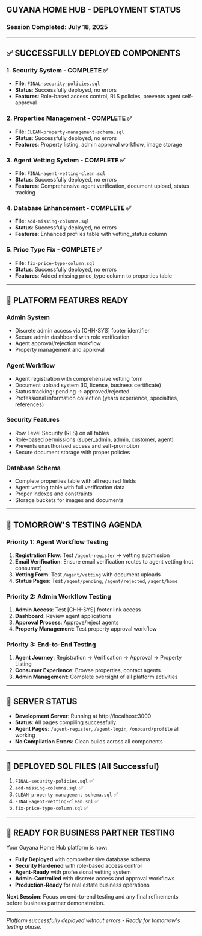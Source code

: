 ## GUYANA HOME HUB - DEPLOYMENT STATUS
### Session Completed: July 18, 2025

---

## ✅ SUCCESSFULLY DEPLOYED COMPONENTS

### 1. **Security System** - COMPLETE ✅
- **File**: `FINAL-security-policies.sql`
- **Status**: Successfully deployed, no errors
- **Features**: Role-based access control, RLS policies, prevents agent self-approval

### 2. **Properties Management** - COMPLETE ✅
- **File**: `CLEAN-property-management-schema.sql`
- **Status**: Successfully deployed, no errors
- **Features**: Property listing, admin approval workflow, image storage

### 3. **Agent Vetting System** - COMPLETE ✅
- **File**: `FINAL-agent-vetting-clean.sql`
- **Status**: Successfully deployed, no errors
- **Features**: Comprehensive agent verification, document upload, status tracking

### 4. **Database Enhancement** - COMPLETE ✅
- **File**: `add-missing-columns.sql`
- **Status**: Successfully deployed, no errors
- **Features**: Enhanced profiles table with vetting_status column

### 5. **Price Type Fix** - COMPLETE ✅
- **File**: `fix-price-type-column.sql`
- **Status**: Successfully deployed, no errors
- **Features**: Added missing price_type column to properties table

---

## 🚀 PLATFORM FEATURES READY

### **Admin System**
- Discrete admin access via [CHH-SYS] footer identifier
- Secure admin dashboard with role verification
- Agent approval/rejection workflow
- Property management and approval

### **Agent Workflow**
- Agent registration with comprehensive vetting form
- Document upload system (ID, license, business certificate)
- Status tracking: pending → approved/rejected
- Professional information collection (years experience, specialties, references)

### **Security Features**
- Row Level Security (RLS) on all tables
- Role-based permissions (super_admin, admin, customer, agent)
- Prevents unauthorized access and self-promotion
- Secure document storage with proper policies

### **Database Schema**
- Complete properties table with all required fields
- Agent vetting table with full verification data
- Proper indexes and constraints
- Storage buckets for images and documents

---

## 📝 TOMORROW'S TESTING AGENDA

### **Priority 1: Agent Workflow Testing**
1. **Registration Flow**: Test `/agent-register` → vetting submission
2. **Email Verification**: Ensure email verification routes to agent vetting (not consumer)
3. **Vetting Form**: Test `/agent/vetting` with document uploads
4. **Status Pages**: Test `/agent/pending`, `/agent/rejected`, `/agent/home`

### **Priority 2: Admin Workflow Testing**
1. **Admin Access**: Test [CHH-SYS] footer link access
2. **Dashboard**: Review agent applications
3. **Approval Process**: Approve/reject agents
4. **Property Management**: Test property approval workflow

### **Priority 3: End-to-End Testing**
1. **Agent Journey**: Registration → Verification → Approval → Property Listing
2. **Consumer Experience**: Browse properties, contact agents
3. **Admin Management**: Complete oversight of all platform activities

---

## 🔧 SERVER STATUS
- **Development Server**: Running at http://localhost:3000
- **Status**: All pages compiling successfully
- **Agent Pages**: `/agent-register`, `/agent-login`, `/onboard/profile` all working
- **No Compilation Errors**: Clean builds across all components

---

## 📂 DEPLOYED SQL FILES (All Successful)
1. `FINAL-security-policies.sql` ✅
2. `add-missing-columns.sql` ✅ 
3. `CLEAN-property-management-schema.sql` ✅
4. `FINAL-agent-vetting-clean.sql` ✅
5. `fix-price-type-column.sql` ✅

---

## 🎯 READY FOR BUSINESS PARTNER TESTING

Your Guyana Home Hub platform is now:
- **Fully Deployed** with comprehensive database schema
- **Security Hardened** with role-based access control
- **Agent-Ready** with professional vetting system
- **Admin-Controlled** with discrete access and approval workflows
- **Production-Ready** for real estate business operations

**Next Session**: Focus on end-to-end testing and any final refinements before business partner demonstration.

---
*Platform successfully deployed without errors - Ready for tomorrow's testing phase.*
